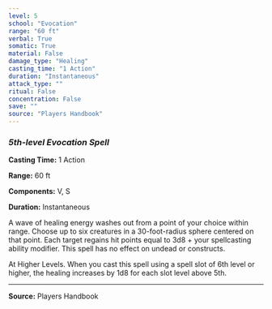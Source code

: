 ```yaml
---
level: 5
school: "Evocation"
range: "60 ft"
verbal: True
somatic: True
material: False
damage_type: "Healing"
casting_time: "1 Action"
duration: "Instantaneous"
attack_type: ""
ritual: False
concentration: False
save: ""
source: "Players Handbook"
---
```


### *5th-level Evocation Spell*

**Casting Time:** 1 Action

**Range:** 60 ft

**Components:** V, S

**Duration:** Instantaneous

A wave of healing energy washes out from a point of your choice within range. Choose up to six creatures in a 30-foot-radius sphere centered on that point. Each target regains hit points equal to 3d8 + your spellcasting ability modifier. This spell has no effect on undead or constructs.
 
 At Higher Levels. When you cast this spell using a spell slot of 6th level or higher, the healing increases by 1d8 for each slot level above 5th.

---
**Source:** Players Handbook
